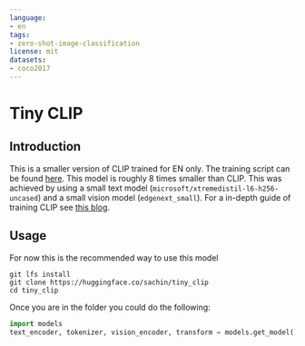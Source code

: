 ```yaml
---
language:
- en
tags:
- zero-shot-image-classification
license: mit
datasets:
- coco2017
---
```


# Tiny CLIP
## Introduction
This is a smaller version of CLIP trained for EN only. The training script can be found [here](https://www.kaggle.com/code/sachin/tiny-en-clip/). This model is roughly 8 times smaller than CLIP. This was achieved by using a small text model (`microsoft/xtremedistil-l6-h256-uncased`) and a small vision model (`edgenext_small`). For a in-depth guide of training CLIP see [this blog](https://sachinruk.github.io/blog/pytorch/pytorch%20lightning/loss%20function/gpu/2021/03/07/CLIP.html).

## Usage
For now this is the recommended way to use this model
```
git lfs install 
git clone https://huggingface.co/sachin/tiny_clip
cd tiny_clip
```
Once you are in the folder you could do the following:
```python
import models
text_encoder, tokenizer, vision_encoder, transform = models.get_model()
```
